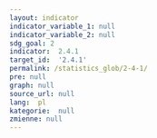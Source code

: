 ```yaml
---
layout: indicator
indicator_variable_1: null
indicator_variable_2: null
sdg_goal: 2
indicator:  2.4.1
target_id:  '2.4.1'
permalink: /statistics_glob/2-4-1/
pre: null
graph: null
source_url: null
lang:  pl
kategorie:  null
zmienne: null
---
```

